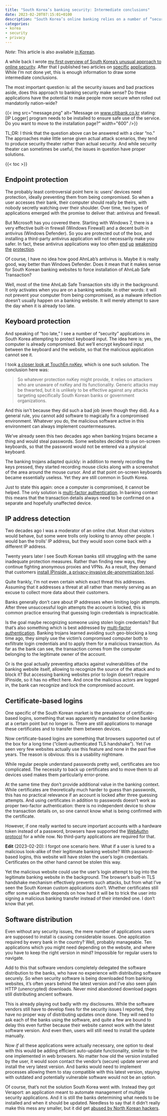 ```yaml
---
title: "South Korea’s banking security: Intermediate conclusions"
date: 2023-02-20T07:15:01+0100
description: "South Korea’s online banking relies on a number of “security” applications. Here I am looking into whether these applications can potentially make things more secure."
categories:
- korea
- security
- privacy
---
```


*Note*: This article is also available [in Korean](https://github.com/alanleedev/KoreaSecurityApps/blob/main/04_intermediate_conclusions.md).

A while back I wrote [my first overview of South Korea’s unusual approach to online security](/2023/01/02/south-koreas-online-security-dead-end/). After that I published two articles on [specific](/2023/01/09/touchen-nxkey-the-keylogging-anti-keylogger-solution/) [applications](/2023/01/25/ipinside-koreas-mandatory-spyware/). While I’m not done yet, this is enough information to draw some intermediate conclusions.

The most important question is: all the security issues and bad practices aside, does this approach to banking security make sense? Do these applications have the potential to make people more secure when rolled out mandatorily nation-wide?

{{< img src="message.png" alt="Message on www.citibank.co.kr stating: [IP Logger] program needs to be installed to ensure safe use of the service. Do you want to move to the installation page?" width="600" />}}

TL;DR: I think that the question above can be answered with a clear “no.” The approaches make little sense given actual attack scenarios, they tend to produce security theater rather than actual security. And while security theater can sometimes be useful, the issues in question have proper solutions.

{{< toc >}}

## Endpoint protection

The probably least controversial point here is: users’ devices need protection, ideally preventing them from being compromised. So when a user accesses their bank, their computer should really be theirs, with nobody secretly watching over their shoulder. Over time, two types of applications emerged with the promise to deliver that: antivirus and firewall.

But Microsoft has you covered there. Starting with Windows 7, there is a very effective built-in firewall (Windows Firewall) and a decent built-in antivirus (Windows Defender). So you are protected out of the box, and installing a third-party antivirus application will not necessarily make you safer. In fact, these antivirus applications way too often [end](/2019/10/28/avast-online-security-and-avast-secure-browser-are-spying-on-you/) [up](/2020/06/22/exploiting-bitdefender-antivirus-rce-from-any-website/) [weakening](/2019/08/19/kaspersky-in-the-middle--what-could-possibly-go-wrong/) [the](/2020/01/13/pwning-avast-secure-browser-for-fun-and-profit/) [protection](/2020/02/25/mcafee-webadvisor-from-xss-in-a-sandboxed-browser-extension-to-administrator-privileges/).

Of course, I have no idea how good AhnLab’s antivirus is. Maybe it is really good, way better than Windows Defender. Does it mean that it makes sense for South Korean banking websites to force installation of AhnLab Safe Transaction?

Well, most of the time AhnLab Safe Transaction sits idly in the background. It only activates when you are on a banking website. In other words: it will not prevent your computer from being compromised, as a malware infection doesn’t usually happen on a banking website. It will merely attempt to save the day when it is already too late.

## Keyboard protection

And speaking of “too late,” I see a number of “security” applications in South Korea attempting to protect keyboard input. The idea here is: yes, the computer is already compromised. But we’ll encrypt keyboard input between the keyboard and the website, so that the malicious application cannot see it.

I took [a closer look at TouchEn nxKey](/2023/01/09/touchen-nxkey-the-keylogging-anti-keylogger-solution/), which is one such solution. The conclusion here was:

> So whatever protection nxKey might provide, it relies on attackers who are unaware of nxKey and its functionality. Generic attacks may be thwarted, but it is unlikely to be effective against any attacks targeting specifically South Korean banks or government organizations.

And this isn’t because they did such a bad job (even though they did). As a general rule, you cannot add software to magically fix a compromised environment. Whatever you do, the malicious software active in this environment can always implement countermeasures.

We’ve already seen this two decades ago when banking trojans became a thing and would steal passwords. Some websites decided to use on-screen keyboards, so that the password would not be entered via a physical keyboard.

The banking trojans adapted quickly: in addition to merely recording the keys pressed, they started recording mouse clicks along with a screenshot of the area around the mouse cursor. And at that point on-screen keyboards became essentially useless. Yet they are still common in South Korea.

Just to state this again: once a computer is compromised, it cannot be helped. The only solution is [multi-factor authentication](https://en.wikipedia.org/wiki/Multi-factor_authentication). In banking context this means that the transaction details always need to be confirmed on a separate and hopefully unaffected device.

## IP address detection

Two decades ago I was a moderator of an online chat. Most chat visitors would behave, but some were trolls only looking to annoy other people. I would ban the trolls’ IP address, but they would soon come back with a different IP address.

Twenty years later I see South Korean banks still struggling with the same inadequate protection measures. Rather than finding new ways, they continue fighting anonymous proxies and VPNs. As a result, they demand that customers [install IPinside, a privacy-invasive de-anonymization tool](/2023/01/25/ipinside-koreas-mandatory-spyware/).

Quite frankly, I’m not even certain which exact threat this addresses. Assuming that it addresses a threat at all rather than merely serving as an excuse to collect more data about their customers.

Banks generally don’t care about IP addresses when limiting login attempts. After three unsuccessful login attempts the account is locked, this is common practice ensuring that guessing login credentials is impracticable.

Is the goal maybe recognizing someone using stolen login credentials? But that’s also something which is best addressed by [multi-factor authentication](https://en.wikipedia.org/wiki/Multi-factor_authentication). Banking trojans learned avoiding such geo-blocking a long time ago, they simply use the victim’s compromised computer both to exfiltrate login credentials and to apply them for a malicious transaction. As far as the bank can see, the transaction comes from the computer belonging to the legitimate owner of the account.

Or is the goal actually preventing attacks against vulnerabilities of the banking website itself, allowing to recognize the source of the attack and to block it? But accessing banking websites prior to login doesn’t require IPinside, so it has no effect here. And once the malicious actors are logged in, the bank can recognize and lock the compromised account.

## Certificate-based logins

One specific of the South Korean market is the prevalence of certificate-based logins, something that was apparently mandated for online banking at a certain point but no longer is. There are still applications to manage these certificates and to transfer them between devices.

Now certificate-based logins are something that browsers supported out of the box for a long time (“client-authenticated TLS handshake”). Yet I’ve seen very few websites actually use this feature and none in the past five years. The reason is obvious: this is a usability nightmare.

While regular people understand passwords pretty well, certificates are too complicated. The necessity to back up certificates and to move them to all devices used makes them particularly error-prone.

At the same time they don’t provide additional value in the banking context. While certificates are theoretically much harder to guess than passwords, this has no practical relevance if an account is locked after three guessing attempts. And using certificates in addition to passwords doesn’t work as proper two-factor authentication: there is no independent device to show the transaction details on, so one cannot know what is being confirmed with the certificate.

However, if one really wanted to secure important accounts with a hardware token instead of a password, browsers have supported the [WebAuthn protocol](https://en.wikipedia.org/wiki/WebAuthn) for a while now. No third-party applications are required for that.

**Edit** (2023-02-20): I forgot one scenario here. What if a user is lured to a malicious look-alike of their legitimate banking website? With password-based logins, this website will have stolen the user’s login credentials. Certificates on the other hand cannot be stolen this way.

Yet the malicious website could use the user’s login attempt to log into the legitimate banking website in the background. The browser’s built-in TLS handshake mechanism effectively prevents such attacks, but from what I’ve seen the South Korean custom applications don’t. Whether certificates still offer some value then depends on how hard it will be to trick the user into signing a malicious banking transfer instead of their intended one. I don’t know that yet.

## Software distribution

Even without any security issues, the mere number of applications users are supposed to install is causing considerable issues. One application required by every bank in the country? Well, probably manageable. Ten applications which you might need depending on the website, and where you have to keep the right version in mind? Impossible for regular users to navigate.

Add to this that software vendors completely delegated the software distribution to the banks, who have no experience with distributing software securely. So when security software is being downloaded from banking websites, it’s often years behind the latest version and I’ve also seen plain HTTP (unencrypted) downloads. Never mind abandoned download pages still distributing ancient software.

This is already playing out badly with my disclosures. While the software vendors still have to develop fixes for the security issues I reported, they have no proper way of distributing updates once done. They will need to ask each of the banks using the software, and quite a few are bound to delay this even further because their website cannot work with the latest software version. And even then, users will still need to install the update manually.

Now *if* all these applications were actually necessary, one option to deal with this would be adding efficient auto-update functionality, similar to the one implemented in web browsers. No matter how old the version installed by the user, it would soon contact the vendor’s (secure) update server and install the very latest version. And banks would need to implement processes allowing them to stay compatible with this latest version, staying with outdated and potentially vulnerable software would not be an option.

Of course, that’s not the solution South Korea went with. Instead they got Veraport: an application meant to automate management of multiple security applications. And it is still the banks determining what needs to be installed and when it should be updated. Needless to say that it didn’t really make this mess any smaller, but it did get [abused by North Korean hackers](https://threatpost.com/hacked-software-south-korea-supply-chain-attack/161257/).

